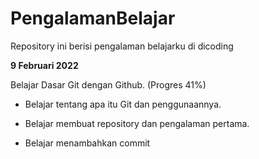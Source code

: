 # PengalamanBelajar

Repository ini berisi pengalaman belajarku di dicoding

**9 Februari 2022**

Belajar Dasar Git dengan Github. (Progres 41%)

* Belajar tentang apa itu Git dan penggunaannya.

* Belajar membuat repository dan pengalaman pertama.

* Belajar menambahkan commit

